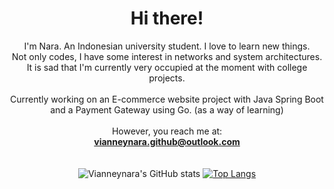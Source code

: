 <html lang="en">
<div style="display: flex; justify-content: center; align-items: center; flex-wrap: wrap; gap: 20px; text-align: center;">

<div>

<h1>Hi there!</h1>
I'm Nara. An Indonesian university student. I love to learn new things.
<br>
Not only codes, I have some interest in networks and system architectures.
<br>
It is sad that I'm currently very occupied at the moment with college projects.
<br><br>
Currently working on an E-commerce website project with Java Spring Boot
<br>and a Payment Gateway using Go. (as a way of learning)
<br><br>
However, you reach me at:
<br>
<a href="mailto:vianneynara.github@outlook.com"><b>vianneynara.github@outlook.com</b></a>

</div>

![Vianneynara's GitHub stats](https://github-readme-stats.vercel.app/api?username=vianneynara&show_icons=true&theme=onedark&rank_icon=github&card_width=450)
[![Top Langs](https://github-readme-stats.vercel.app/api/top-langs/?username=vianneynara&layout=compact&langs_count=6&theme=onedark&card_width=450)](https://github.com/anuraghazra/github-readme-stats)

</div>
</html>
